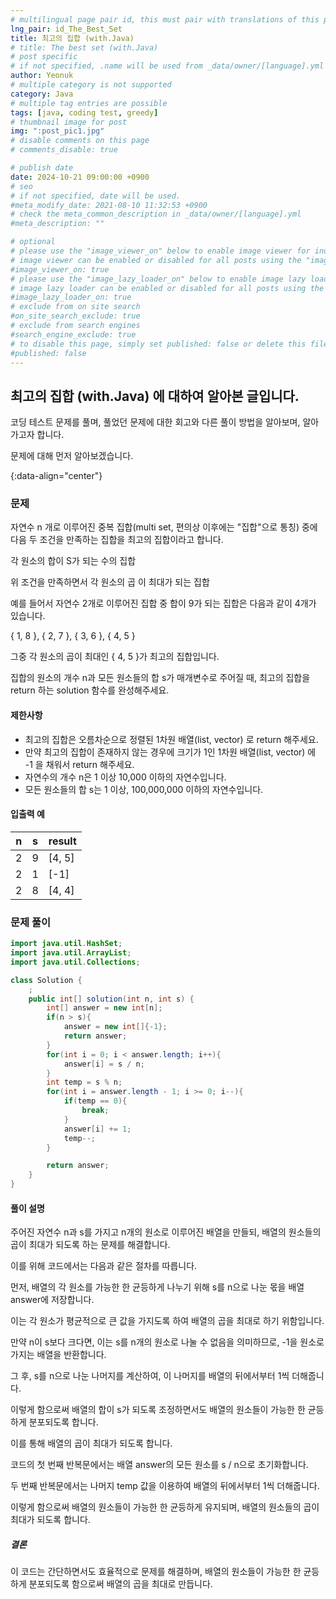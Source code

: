 ```yaml
---
# multilingual page pair id, this must pair with translations of this page. (This name must be unique)
lng_pair: id_The_Best_Set
title: 최고의 집합 (with.Java)
# title: The best set (with.Java)
# post specific
# if not specified, .name will be used from _data/owner/[language].yml
author: Yeonuk
# multiple category is not supported
category: Java
# multiple tag entries are possible
tags: [java, coding test, greedy]
# thumbnail image for post
img: ":post_pic1.jpg"
# disable comments on this page
# comments_disable: true

# publish date
date: 2024-10-21 09:00:00 +0900
# seo
# if not specified, date will be used.
#meta_modify_date: 2021-08-10 11:32:53 +0900
# check the meta_common_description in _data/owner/[language].yml
#meta_description: ""

# optional
# please use the "image_viewer_on" below to enable image viewer for individual pages or posts (_posts/ or [language]/_posts folders).
# image viewer can be enabled or disabled for all posts using the "image_viewer_posts: true" setting in _data/conf/main.yml.
#image_viewer_on: true
# please use the "image_lazy_loader_on" below to enable image lazy loader for individual pages or posts (_posts/ or [language]/_posts folders).
# image lazy loader can be enabled or disabled for all posts using the "image_lazy_loader_posts: true" setting in _data/conf/main.yml.
#image_lazy_loader_on: true
# exclude from on site search
#on_site_search_exclude: true
# exclude from search engines
#search_engine_exclude: true
# to disable this page, simply set published: false or delete this file
#published: false
---
```


<!-- outline-start -->

## 최고의 집합 (with.Java) 에 대하여 알아본 글입니다.

코딩 테스트 문제를 풀며, 풀었던 문제에 대한 회고와 다른 풀이 방법을 알아보며, 알아가고자 합니다.

문제에 대해 먼저 알아보겠습니다.

{:data-align="center"}

<!-- outline-end -->

### 문제

자연수 n 개로 이루어진 중복 집합(multi set, 편의상 이후에는 "집합"으로 통칭) 중에 다음 두 조건을 만족하는 집합을 최고의 집합이라고 합니다.

각 원소의 합이 S가 되는 수의 집합

위 조건을 만족하면서 각 원소의 곱 이 최대가 되는 집합

예를 들어서 자연수 2개로 이루어진 집합 중 합이 9가 되는 집합은 다음과 같이 4개가 있습니다.

{ 1, 8 }, { 2, 7 }, { 3, 6 }, { 4, 5 }

그중 각 원소의 곱이 최대인 { 4, 5 }가 최고의 집합입니다.

집합의 원소의 개수 n과 모든 원소들의 합 s가 매개변수로 주어질 때, 최고의 집합을 return 하는 solution 함수를 완성해주세요.

#### 제한사항

- 최고의 집합은 오름차순으로 정렬된 1차원 배열(list, vector) 로 return 해주세요.
- 만약 최고의 집합이 존재하지 않는 경우에 크기가 1인 1차원 배열(list, vector) 에 -1 을 채워서 return 해주세요.
- 자연수의 개수 n은 1 이상 10,000 이하의 자연수입니다.
- 모든 원소들의 합 s는 1 이상, 100,000,000 이하의 자연수입니다.

#### 입출력 예

| n   | s   | result |
| --- | --- | ------ |
| 2   | 9   | [4, 5] |
| 2   | 1   | [-1]   |
| 2   | 8   | [4, 4] |

<!-- | begin | target | words                                      | return |
| ----- | ------ | ------------------------------------------ | ------ |
| "hit" | "cog"  | ["hot", "dot", "dog", "lot", "log", "cog"] | 4      |
| "hit" | "cog"  | ["hot", "dot", "dog", "lot", "log"]        | 0      | -->

### 문제 풀이

```java
import java.util.HashSet;
import java.util.ArrayList;
import java.util.Collections;

class Solution {
    ;
    public int[] solution(int n, int s) {
        int[] answer = new int[n];
        if(n > s){
            answer = new int[]{-1};
            return answer;
        }
        for(int i = 0; i < answer.length; i++){
            answer[i] = s / n;
        }
        int temp = s % n;
        for(int i = answer.length - 1; i >= 0; i--){
            if(temp == 0){
                break;
            }
            answer[i] += 1;
            temp--;
        }

        return answer;
    }
}
```

#### 풀이 설명

주어진 자연수 n과 s를 가지고 n개의 원소로 이루어진 배열을 만들되, 배열의 원소들의 곱이 최대가 되도록 하는 문제를 해결합니다.

이를 위해 코드에서는 다음과 같은 절차를 따릅니다.

먼저, 배열의 각 원소를 가능한 한 균등하게 나누기 위해 s를 n으로 나눈 몫을 배열 answer에 저장합니다.

이는 각 원소가 평균적으로 큰 값을 가지도록 하여 배열의 곱을 최대로 하기 위함입니다.

만약 n이 s보다 크다면, 이는 s를 n개의 원소로 나눌 수 없음을 의미하므로, -1을 원소로 가지는 배열을 반환합니다.

그 후, s를 n으로 나눈 나머지를 계산하여, 이 나머지를 배열의 뒤에서부터 1씩 더해줍니다.

이렇게 함으로써 배열의 합이 s가 되도록 조정하면서도 배열의 원소들이 가능한 한 균등하게 분포되도록 합니다.

이를 통해 배열의 곱이 최대가 되도록 합니다.

코드의 첫 번째 반복문에서는 배열 answer의 모든 원소를 s / n으로 초기화합니다.

두 번째 반복문에서는 나머지 temp 값을 이용하여 배열의 뒤에서부터 1씩 더해줍니다.

이렇게 함으로써 배열의 원소들이 가능한 한 균등하게 유지되며, 배열의 원소들의 곱이 최대가 되도록 합니다.

##### 결론

이 코드는 간단하면서도 효율적으로 문제를 해결하며, 배열의 원소들이 가능한 한 균등하게 분포되도록 함으로써 배열의 곱을 최대로 만듭니다.
